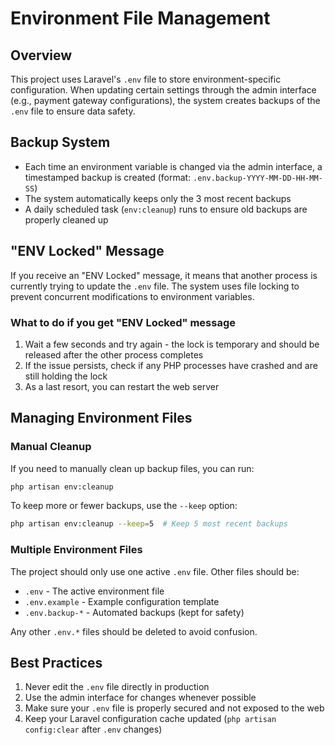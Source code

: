 # Environment File Management

## Overview

This project uses Laravel's `.env` file to store environment-specific configuration. When updating certain settings through the admin interface (e.g., payment gateway configurations), the system creates backups of the `.env` file to ensure data safety.

## Backup System

- Each time an environment variable is changed via the admin interface, a timestamped backup is created (format: `.env.backup-YYYY-MM-DD-HH-MM-SS`)
- The system automatically keeps only the 3 most recent backups
- A daily scheduled task (`env:cleanup`) runs to ensure old backups are properly cleaned up

## "ENV Locked" Message

If you receive an "ENV Locked" message, it means that another process is currently trying to update the `.env` file. The system uses file locking to prevent concurrent modifications to environment variables.

### What to do if you get "ENV Locked" message

1. Wait a few seconds and try again - the lock is temporary and should be released after the other process completes
2. If the issue persists, check if any PHP processes have crashed and are still holding the lock
3. As a last resort, you can restart the web server

## Managing Environment Files

### Manual Cleanup

If you need to manually clean up backup files, you can run:

```bash
php artisan env:cleanup
```

To keep more or fewer backups, use the `--keep` option:

```bash
php artisan env:cleanup --keep=5  # Keep 5 most recent backups
```

### Multiple Environment Files

The project should only use one active `.env` file. Other files should be:

- `.env` - The active environment file
- `.env.example` - Example configuration template
- `.env.backup-*` - Automated backups (kept for safety)

Any other `.env.*` files should be deleted to avoid confusion.

## Best Practices

1. Never edit the `.env` file directly in production
2. Use the admin interface for changes whenever possible
3. Make sure your `.env` file is properly secured and not exposed to the web
4. Keep your Laravel configuration cache updated (`php artisan config:clear` after `.env` changes) 